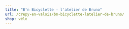 ```yaml
---
title: "B'n Bicyclette - l'atelier de Bruno"
url: /crepy-en-valois/bn-bicyclette-latelier-de-bruno/
shop: vélo
---
```

